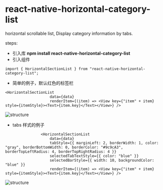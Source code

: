 # react-native-horizontal-category-list
horizontal scrollable list, Display category information by tabs.

steps:

* 引入库
**npm install react-native-horizontal-category-list**
* 引入组件
```
import { HorizontalSectionList } from "react-native-horizontal-category-list";
```
* 简单的例子，默认红色的标签栏
```
<HorizontalSectionList
                    data={data}
                    renderItem={(item) => <View key={"item" + item} style={itemStyle}><Text>{item.key}</Text></View>} />
```
![structure](https://github.com/lucia-super/react-native-horizontal-category-list/blob/master/base.gif "基本效果")

* tabs 样式的例子
```
                <HorizontalSectionList
                    data={data}
                    tabStyle={{ marginLeft: 2, borderWidth: 1, color: "gray", borderBottomWidth: 0, borderColor: "#9c9cA3", borderTopLeftRadius: 4, borderTopRightRadius: 4 }}
                    selectedTabTextStyle={{ color: "blue" }}
                    selectedBarStyle={{ width: 10, backgroundColor: "blue" }}
                    renderItem={(item) => <View key={"item" + item} style={itemStyle}><Text>{item.key}</Text></View>} />
```
![structure](https://github.com/lucia-super/react-native-horizontal-category-list/blob/master/customize.gif "样式效果")
